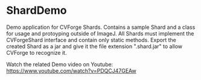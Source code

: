 # ShardDemo
Demo application for CVForge Shards.
Contains a sample Shard and a class for usage and protoyping outside of ImageJ.
All Shards must implement the CVForgeShard interface and contain only static methods.
Export the created Shard as a jar and give it the file extension ".shard.jar" to allow CVForge to recognize it.

Watch the related Demo video on Youtube: https://www.youtube.com/watch?v=PDQCJ47GEAw
